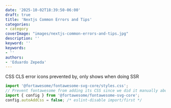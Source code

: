 ```yaml
---
date: '2025-10-02T18:39:50-06:00'
draft: true
title: 'Nextjs Common Errors and Tips'
categories:
- category
coverImage: "images/nextjs-common-errors-and-tips.jpg"
description: ''
keyword: ''
keywords:
- ''
authors:
- 'Eduardo Zepeda'
---
```


CSS CLS error icons prevented by, only shows when doing SSR

``` javascript
import '@fortawesome/fontawesome-svg-core/styles.css';
// Prevent fontawesome from adding its CSS since we did it manually above:
import { config } from '@fortawesome/fontawesome-svg-core';
config.autoAddCss = false; /* eslint-disable import/first */
```
